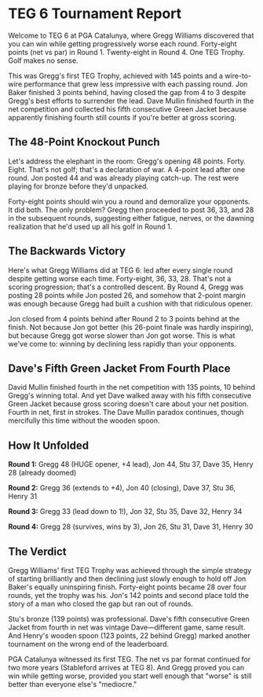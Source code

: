 # TEG 6 Tournament Report

Welcome to TEG 6 at PGA Catalunya, where Gregg Williams discovered that you can win while getting progressively worse each round. Forty-eight points (net vs par) in Round 1. Twenty-eight in Round 4. One TEG Trophy. Golf makes no sense.

This was Gregg's first TEG Trophy, achieved with 145 points and a wire-to-wire performance that grew less impressive with each passing round. Jon Baker finished 3 points behind, having closed the gap from 4 to 3 despite Gregg's best efforts to surrender the lead. Dave Mullin finished fourth in the net competition and collected his fifth consecutive Green Jacket because apparently finishing fourth still counts if you're better at gross scoring.

## The 48-Point Knockout Punch

Let's address the elephant in the room: Gregg's opening 48 points. Forty. Eight. That's not golf; that's a declaration of war. A 4-point lead after one round. Jon posted 44 and was already playing catch-up. The rest were playing for bronze before they'd unpacked.

Forty-eight points should win you a round and demoralize your opponents. It did both. The only problem? Gregg then proceeded to post 36, 33, and 28 in the subsequent rounds, suggesting either fatigue, nerves, or the dawning realization that he'd used up all his golf in Round 1.

## The Backwards Victory

Here's what Gregg Williams did at TEG 6: led after every single round despite getting worse each time. Forty-eight, 36, 33, 28. That's not a scoring progression; that's a controlled descent. By Round 4, Gregg was posting 28 points while Jon posted 26, and somehow that 2-point margin was enough because Gregg had built a cushion with that ridiculous opener.

Jon closed from 4 points behind after Round 2 to 3 points behind at the finish. Not because Jon got better (his 26-point finale was hardly inspiring), but because Gregg got worse slower than Jon got worse. This is what we've come to: winning by declining less rapidly than your opponents.

## Dave's Fifth Green Jacket From Fourth Place

David Mullin finished fourth in the net competition with 135 points, 10 behind Gregg's winning total. And yet Dave walked away with his fifth consecutive Green Jacket because gross scoring doesn't care about your net position. Fourth in net, first in strokes. The Dave Mullin paradox continues, though mercifully this time without the wooden spoon.

## How It Unfolded

**Round 1:** Gregg 48 (HUGE opener, +4 lead), Jon 44, Stu 37, Dave 35, Henry 28 (already doomed)

**Round 2:** Gregg 36 (extends to +4), Jon 40 (closing), Dave 37, Stu 36, Henry 31

**Round 3:** Gregg 33 (lead down to 1!), Jon 32, Stu 35, Dave 32, Henry 34

**Round 4:** Gregg 28 (survives, wins by 3), Jon 26, Stu 31, Dave 31, Henry 30

## The Verdict

Gregg Williams' first TEG Trophy was achieved through the simple strategy of starting brilliantly and then declining just slowly enough to hold off Jon Baker's equally uninspiring finish. Forty-eight points became 28 over four rounds, yet the trophy was his. Jon's 142 points and second place told the story of a man who closed the gap but ran out of rounds.

Stu's bronze (139 points) was professional. Dave's fifth consecutive Green Jacket from fourth in net was vintage Dave—different game, same result. And Henry's wooden spoon (123 points, 22 behind Gregg) marked another tournament on the wrong end of the leaderboard.

PGA Catalunya witnessed its first TEG. The net vs par format continued for two more years (Stableford arrives at TEG 8). And Gregg proved you can win while getting worse, provided you start well enough that "worse" is still better than everyone else's "mediocre."
